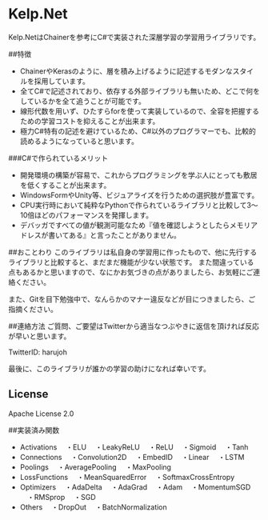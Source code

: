 # Kelp.Net
Kelp.NetはChainerを参考にC#で実装された深層学習の学習用ライブラリです。


##特徴
- ChainerやKerasのように、層を積み上げるように記述するモダンなスタイルを採用しています。
- 全てC#で記述されており、依存する外部ライブラリも無いため、どこで何をしているかを全て追うことが可能です。
- 線形代数を用いず、ひたすらforを使って実装しているので、全容を把握するための学習コストを抑えることが出来ます。
- 極力C#特有の記述を避けているため、C#以外のプログラマーでも、比較的読めるようになっていると思います。

###C#で作られているメリット
- 開発環境の構築が容易で、これからプログラミングを学ぶ人にとっても敷居を低くすることが出来ます。
- WindowsFormやUnity等、ビジュアライズを行うための選択肢が豊富です。
- CPU実行時において純粋なPythonで作られているライブラリと比較して3～10倍ほどのパフォーマンスを発揮します。
- デバッガですべての値が観測可能なため『値を確認しようとしたらメモリアドレスが書いてある』と言ったことがありません。

##おことわり
このライブラリは私自身の学習用に作ったもので、他に先行するライブラリと比較すると、まだまだ機能が少ない状態です。
また間違っている点もあるかと思いますので、なにかお気づきの点がありましたら、お気軽にご連絡ください。

また、Gitを目下勉強中で、なんらかのマナー違反などが目につきましたら、ご指摘ください。


##連絡方法
ご質問、ご要望はTwitterから適当なつぶやきに返信を頂ければ反応が早いと思います。

TwitterID: harujoh


最後に、このライブラリが誰かの学習の助けになれば幸いです。


## License
Apache License 2.0


##実装済み関数
- Activations
　・ELU
　・LeakyReLU
　・ReLU
　・Sigmoid
　・Tanh
- Connections
　・Convolution2D
　・EmbedID
　・Linear
　・LSTM
- Poolings
　・AveragePooling
　・MaxPooling
- LossFunctions
　・MeanSquaredError
　・SoftmaxCrossEntropy
- Optimizers
　・AdaDelta
　・AdaGrad
　・Adam
　・MomentumSGD
　・RMSprop
　・SGD
- Others
　・DropOut
　・BatchNormalization
